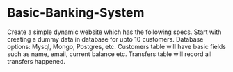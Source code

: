 # Basic-Banking-System

Create a simple dynamic website which has the following specs. 
Start with creating a dummy data in database for upto 10  customers. Database options: Mysql, Mongo, Postgres, etc.  Customers table will have basic fields such as name, email,  current balance etc. Transfers table will record all transfers  happened.
